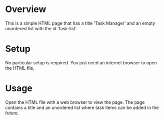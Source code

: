 # Overview

This is a simple HTML page that has a title 'Task Manager' and an empty unordered list with the id 'task-list'.

# Setup

No particular setup is required. You just need an internet browser to open the HTML file.

# Usage

Open the HTML file with a web browser to view the page. The page contains a title and an unordered list where task items can be added in the future.